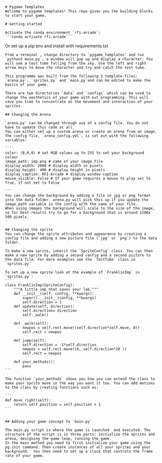     # Pygame Templates
    Welcome to pygame templates! This repo gives you the building blocks to start your game. 

    # Getting started

    Activate the conda environment `rfi-arcade`:
    ```conda activate rfi-arcade```
 Or set up a pip env and install with requirements.txt

    From a terminal , change directory to `pygame_templates` and run `python3 main.py`, a window will pop up and display a character. You will see a test tube falling from the sky. Use the left and right arrow keys to move the character and try and catch the test tube. 

    This programme was built from the following 3 template files: `arena.py`, `sprites.py` and `main.py`and can be edited to make the basics of your game. 

    There are two directories `data` and `configs` which can be used to change the aesthetics of your game with out programming. This will save you time to concentrate on the movement and interaction of your sprites. 

    ## Changing the Arena

    `arena.py` can be changed through use of a config file. You do not have to update this code at all. 
    You can either set up a custom arena or create an arena from an image. The config file, `arena_config.yml`, is set out with the following variables:

    ```
    color: (0,0,0) # set RGB values up to 255 to set your background colour
    image_path: imp.png # name of your image file
    display_width: 2000 # display width in pixels
    display_height: 400 # display height in pixels
    display_caption: RFI-Arcade # display window caption
    mouse_visible: False # If your game requires a mouse to play set to True, if not set to False

    ```
    You can change the background by adding a file in jpg or png format into the data folder. arena.py will pick this up if you update the image_path variable in the config with the name of your file.
    When using images the background will scale to the size of the image, so for best results try to go for a background that is around 1200x 500 pixels.


    ## Changing the sprite
    You can change the sprite attributes and appearance by creating a config file and adding a new picture file (`jpg` or `png`) to the data folder. 

    To make a new sprite, inherit the `SpriteConfig` class. You can then make a new sprite by adding a second config and a second picture to the data file. For more examples see the `TestTube` class in `sprites.py`

    To set up a new sprite look at the example of `FranklinImp` in `sprites.py`:
    ```
    class FranklinImp(SpriteConfig):
        """A little imp that saves your lab."""
        def __init__(self, config, **kwargs):
            super().__init__(config, **kwargs)
            self.direction = 1
        def update(self, direction):
            self.direction= direction
            self._walk()

        def _walk(self):
            newpos = self.rect.move((self.direction*self.move, 0))
            self.rect = newpos

        def jump(self):
            self.direction = -1*self.direction
            newpos = self.rect.move((0, self.direction*20 ))
            self.rect = newpos

        def your_methods():
            pass
    ```

    The function `your_methods` shows you how you can extend the class to make your sprite move in the way you want it too. You can add motions to the class by creating functions such as:

    ```
    def move_right(self):
        return self.position = self.position + 1
    ```


    ## Adding your game concept to `main.py`

    The main.py script is where the game is launched  and executed. The structure of the script is in three parts: initialize the sprites and arena, designing the game loop, running the game.
    In the main method you need to first initialize your game using the pg.init command. Then create instances of all your sprites and your background.  You then need to set up a clock that controls the frame rate of your game.

